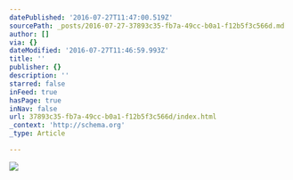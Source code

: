 ```yaml
---
datePublished: '2016-07-27T11:47:00.519Z'
sourcePath: _posts/2016-07-27-37893c35-fb7a-49cc-b0a1-f12b5f3c566d.md
author: []
via: {}
dateModified: '2016-07-27T11:46:59.993Z'
title: ''
publisher: {}
description: ''
starred: false
inFeed: true
hasPage: true
inNav: false
url: 37893c35-fb7a-49cc-b0a1-f12b5f3c566d/index.html
_context: 'http://schema.org'
_type: Article

---
```

![](https://the-grid-user-content.s3-us-west-2.amazonaws.com/5da57804-a6fa-4518-9d37-b5baaef7a332.gif)